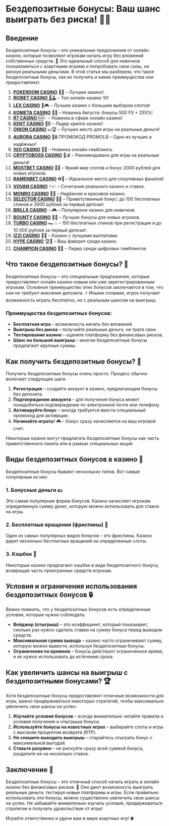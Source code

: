 # Бездепозитные бонусы: Ваш шанс выиграть без риска! 🎰💸

## Введение

Бездепозитные бонусы – это уникальные предложения от онлайн казино, которые позволяют игрокам начать игру без вложений собственных средств. 🎉 Это идеальный способ для новичков познакомиться с азартными играми и попробовать свои силы, не рискуя реальными деньгами. В этой статье мы разберем, что такое бездепозитные бонусы, как их получить и какие преимущества они предоставляют.
1. [**POKERDOM CASINO**](https://4pd-stat.com/click/65c385136bcc63141167f1e3/4450/13807/subaccount) 🎰🔥 – Лучшее казино!
1. [**RIOBET CASINO** 🌟🕹️](https://tracker.rioaffi.com/link?btag=1027246_346134) – Топ онлайн казино 10!
1. [**LEX CASINO**](https://lex-ircp01.com/c71ab4dfb) 🎯🎮 – Лучшее казино с большим выбором слотов!
1. [**KOMETA CASINO**](https://stars-flight.com/s2371995e) 🚀🎁 – Новинка Августа: бонусы 500 FS + 255%!
1. [**R7 CASINO**](https://aristocratic-hall.com/s9f210880) 🆕✨ – Новинка в сфере онлайн казино!
1. [**KENT CASINO**](https://passage-through-deserts.com/de0514c15) 💎₿ – Лидер крипто казино!
1. [**ONION CASINO**](https://obclk001-2d.top/click?offer_id=986&partner_id=10542&landing_id=1798&utm_medium=affiliate&sub_1=oncasino3) 💵🏆 – Лучшее место для игры на реальные деньги!
1. [**AURORA CASINO**](https://10trafic-stat2.com/click/668546566bcc6313411604c7/6766/15114/subaccount?promocode=PROMOLB) 🌌🔒 ПРОМОКОД PROMOLB – Одно из лучших и надёжных!
1. [**1GO CASINO**](https://1go-ircp01.com/ce015f410) 🎉🎲 – Новинка онлайн-гемблинга.
1. [**CRYPTOBOSS CASINO**](https://cryptobossc.online/d847bcfa9) 👑💰 – Рекомендовано для игры на реальные деньги!
1. [**MOSTBET CASINO**](https://ktbtis024ifqfn0mst.com/beQs) 🎡💫 – Яркий мир слотов и бонус 2000 рублей для новых игроков.
1. [**RAMENBET CASINO**](https://get.saltyram.com/ru/registration?apkpop=0&partner=p24970p3296034p5526) ⚽🏅 – Идеальное место для спортивных фанатов!
1. [**VOVAN CASINO**](https://vovan.site/d2375cf9b) 🃏📈 – Сочетание реального казино и ставок.
1. [**MONRO CASINO**](https://mnr-ircp01.com/c3ce72a2c) 🌟💖 – Надёжное и красивое казино.
1. [**SELECTOR CASINO**](https://gosel.pl/SELVK) 🎁🎉 – Приветственный бонус: до 100 бесплатных спинов и 3000 рублей за первый депозит.
1. [**BRILLX CASINO**](https://brillx.pub/BRIVK) 💥🎮 – Популярное казино для новичков.
1. [**BOUNTY CASINO**](https://bounty-casino.de/BOVK) 🎯🎁 – Лучшие бонусы для новых игроков.
1. [**TURBO CASINO**](https://turbo-casino.pro/TURVK) 🏎️💥 – 150 бесплатных спинов при регистрации и до 10 000 рублей за первый депозит.
1. [**IZZI CASINO**](https://izzi-fr03.com/ca7c8a7b7) 💸🔝 – Казино с лучшими выплатами.
1. [**HYPE CASINO**](https://hypekaz.com/dc2f44ad0) 🏆🎉 – Ваш фаворит среди казино.
1. [**CHAMPION CASINO**](https://champcasino.ink/pobeda/doa-hats?p80412p305331p112c) 🥇🎰 – Лидер среди цифровых гемблингов.



## Что такое бездепозитные бонусы? 🎁

Бездепозитные бонусы – это специальные предложения, которые предоставляют онлайн казино новым или уже зарегистрированным игрокам. Основное преимущество этих бонусов заключается в том, что они не требуют внесения депозита. ⚡️ Иными словами, игрок получает возможность играть бесплатно, но с реальным шансом на выигрыш.

### Преимущества бездепозитных бонусов:
- **Бесплатная игра** – возможность начать без вложений.
- **Выигрыш без риска** – получайте реальные деньги, не тратя свои.
- **Тестирование казино** – оцените платформу без финансовых рисков.
- **Шанс на большой выигрыш** – многие бездепозитные бонусы предлагают крупные суммы.

## Как получить бездепозитные бонусы? 🎲

Получить бездепозитные бонусы очень просто. Процесс обычно включает следующие шаги:

1. **Регистрация** – создайте аккаунт в казино, предлагающем бонусы без депозита.
2. **Подтверждение аккаунта** – для получения бонуса может понадобиться подтверждение по электронной почте или телефону.
3. **Активируйте бонус** – иногда требуется ввести специальный промокод для активации.
4. **Начинайте играть!** 🎮 – бонус сразу начисляется на ваш игровой счет.

Некоторые казино могут предлагать бездепозитные бонусы как часть приветственного пакета или в рамках специальных акций.

## Виды бездепозитных бонусов в казино 🎯

Бездепозитные бонусы бывают нескольких типов. Вот самые популярные из них:

### 1. **Бонусные деньги 💵**
Это самая популярная форма бонусов. Казино начисляет игрокам определенную сумму денег, которую можно использовать для ставок на игры.

### 2. **Бесплатные вращения (фриспины) 🎰**
Один из самых популярных видов бонусов – это фриспины. Казино дарит несколько бесплатных вращений на определенные слоты.

### 3. **Кэшбек 💸**
Некоторые казино предлагают кэшбек в виде бездепозитного бонуса, возвращая часть проигранных средств игрокам.

## Условия и ограничения использования бездепозитных бонусов 🔒

Важно помнить, что у бездепозитных бонусов есть определенные условия, которые нужно соблюдать:

- **Вейджер (отыгрыш)** – это коэффициент, который показывает, сколько раз нужно сделать ставки на сумму бонуса перед выводом средств.
- **Максимальная сумма вывода** – казино часто ограничивают сумму, которую можно вывести, используя бездепозитные бонусы.
- **Ограничение по времени** – бонусы действуют ограниченное время, и их нужно использовать до истечения срока.

## Как увеличить шансы на выигрыш с бездепозитными бонусами? 🏆

Хотя бездепозитные бонусы предоставляют отличные возможности для игры, важно придерживаться некоторых стратегий, чтобы максимально увеличить свои шансы на успех:

1. **Изучайте условия бонусов** – всегда внимательно читайте правила и условия получения и отыгрыша бонуса.
2. **Используйте бонусы на известных играх** – выбирайте слоты и игры с высоким процентом возврата (RTP).
3. **Не спешите выводить выигрыш** – старайтесь отыграть бонус с максимальной выгодой.
4. **Ставьте разумно** – не рискуйте сразу всей суммой бонуса, разделите ее на несколько ставок.

## Заключение 🎉

Бездепозитные бонусы – это отличный способ начать играть в онлайн казино без финансовых рисков. 🎁 Они дают возможность выиграть реальные деньги, тестируя новые платформы и игры. Если правильно использовать эти бонусы, можно существенно увеличить свои шансы на успех. Не забывайте внимательно изучать условия, придерживаться стратегии и получать удовольствие от игры!

Играйте ответственно и удачи вам в мире азартных игр! 🍀


